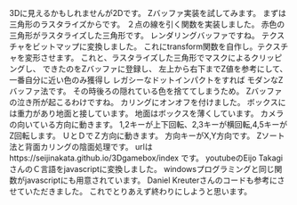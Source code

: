3Dに見えるかもしれませんが2Dです。
Zバッファ実装を試してみます。
まずは三角形のラスタライズからです。
２点の線を引く関数を実装しました。
赤色の三角形がラスタライズした三角形です。
レンダリングバッファですね。
テクスチャをビットマップに変換しました。
これにtransform関数を自作し。テクスチャを変形させます。
これと、ラスタライズした三角形でマスクによるクリッピングし、
できたのをZバッファに登録し、
左上から右下までZ値を参考にして、一番自分に近い色のみ獲得し
レガシーなドットインパクトをすれば
モダンなZバッファ法です。
その時後ろの隠れている色を捨ててしまうため。
Zバッファの泣き所が起こるわけですね。
カリングにオンオフを付けました。
ボックスには重力があり地面と接しています。
地面はボックスを薄くしています。
カメラの向いている方向に動きます。
1,2キーが上下回転、2,3キーが横回転,4,5キーがZ回転します。
ＵとＤでＺ方向に動きます。
方向キーがX,Y方向です。
Zソート法と背面カリングの陰面処理です。
urlはhttps://seijinakata.github.io/3Dgamebox/index
です。
youtubeのEijo TakagiさんのＣ言語をjavascriptに変換しました。
windowsプログラミングと同じ関数がjavascriptにも用意されています。
Daniel Kreuterさんのコードも参考にさせていただきました。
これでとりあえず終わりにしようと思います。
